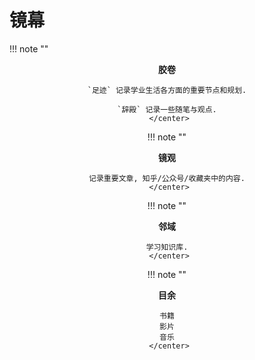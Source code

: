 # 镜幕

!!! note ""
    <center><b>胶卷</b>
    
    `足迹` 记录学业生活各方面的重要节点和规划.
    
    `辞殿` 记录一些随笔与观点.
     </center>

!!! note ""
    <center><b>镜观</b>
    
    记录重要文章, 知乎/公众号/收藏夹中的内容.
     </center>

!!! note ""
    <center><b>邻域</b>
    
    学习知识库.
     </center>

!!! note ""
    <center><b>目余</b>
    
    书籍
    影片
    音乐
     </center>
